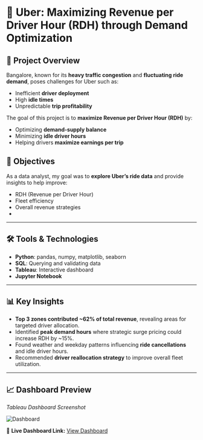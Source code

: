 # 🚖 Uber: Maximizing Revenue per Driver Hour (RDH) through Demand Optimization

## 📌 Project Overview
Bangalore, known for its **heavy traffic congestion** and **fluctuating ride demand**, poses challenges for Uber such as:
- Inefficient **driver deployment**
- High **idle times**
- Unpredictable **trip profitability**

The goal of this project is to **maximize Revenue per Driver Hour (RDH)** by:
- Optimizing **demand-supply balance**
- Minimizing **idle driver hours**
- Helping drivers **maximize earnings per trip**


## 🎯 Objectives
As a data analyst, my goal was to **explore Uber’s ride data** and provide insights to help improve:
- RDH (Revenue per Driver Hour)
- Fleet efficiency
- Overall revenue strategies
- 
---

## 🛠️ Tools & Technologies
- **Python**: pandas, numpy, matplotlib, seaborn
- **SQL**: Querying and validating data
- **Tableau**: Interactive dashboard
- **Jupyter Notebook**

---

## 📊 Key Insights
- **Top 3 zones contributed ~62% of total revenue**, revealing areas for targeted driver allocation.
- Identified **peak demand hours** where strategic surge pricing could increase RDH by ~15%.
- Found weather and weekday patterns influencing **ride cancellations** and idle driver hours.
- Recommended **driver reallocation strategy** to improve overall fleet utilization.

---

## 📈 Dashboard Preview
_Tableau Dashboard Screenshot_

![Dashboard](dashboards/tableau_dashboard.png)

🔗 **Live Dashboard Link:** [View Dashboard](<https://public.tableau.com/views/Nl_Uber/Dashboard1?:language=en-US&publish=yes&:sid=&:redirect=auth&:display_count=n&:origin=viz_share_link>)


